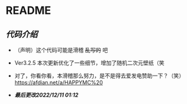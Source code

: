 # README
## _**代码介绍**_
* （声明）这个代码可能是滑稽 ~~乱写的~~ 吧

* Ver3.2.5 本次更新优化了一些细节，增加了随机二次元壁纸（笑

* 对了，你看你看，本滑稽那么努力，是不是得去爱发电赞助一下？（笑）<https://afdian.net/a/HAPPYMC%20>
+ _**最后更改2022/12/11 01:12**_
